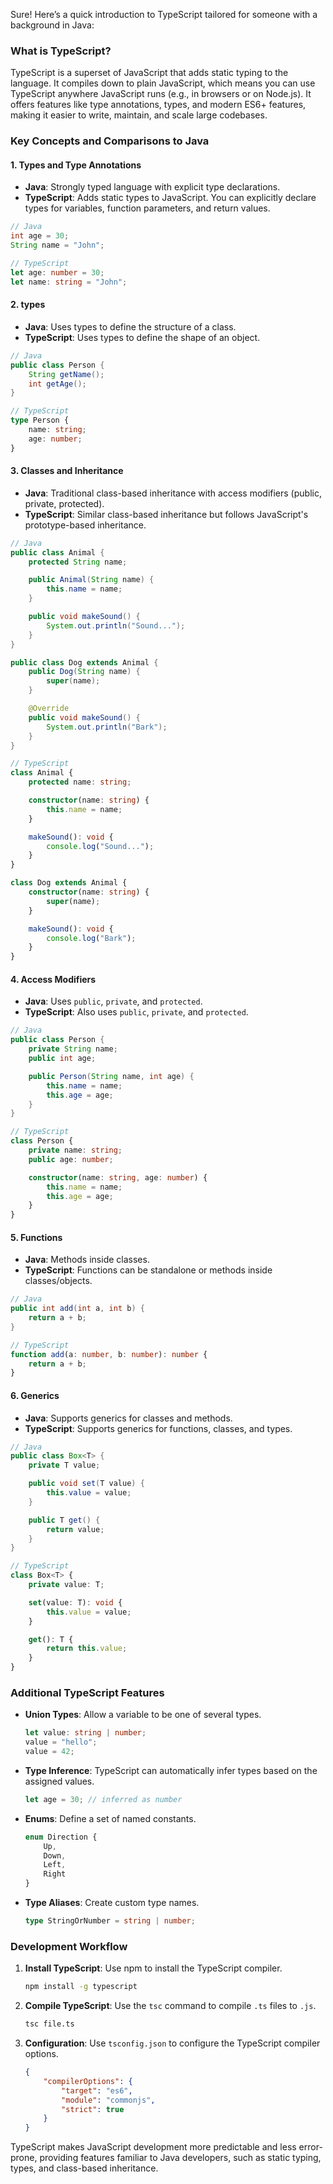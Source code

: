 Sure! Here’s a quick introduction to TypeScript tailored for someone with a background in Java:

### What is TypeScript?

TypeScript is a superset of JavaScript that adds static typing to the language. It compiles down to plain JavaScript, which means you can use TypeScript anywhere JavaScript runs (e.g., in browsers or on Node.js). It offers features like type annotations, types, and modern ES6+ features, making it easier to write, maintain, and scale large codebases.

### Key Concepts and Comparisons to Java

#### 1. Types and Type Annotations
- **Java**: Strongly typed language with explicit type declarations.
- **TypeScript**: Adds static types to JavaScript. You can explicitly declare types for variables, function parameters, and return values.

```java
// Java
int age = 30;
String name = "John";
```

```typescript
// TypeScript
let age: number = 30;
let name: string = "John";
```

#### 2. types
- **Java**: Uses types to define the structure of a class.
- **TypeScript**: Uses types to define the shape of an object.

```java
// Java
public class Person {
    String getName();
    int getAge();
}
```

```typescript
// TypeScript
type Person {
    name: string;
    age: number;
}
```

#### 3. Classes and Inheritance
- **Java**: Traditional class-based inheritance with access modifiers (public, private, protected).
- **TypeScript**: Similar class-based inheritance but follows JavaScript's prototype-based inheritance.

```java
// Java
public class Animal {
    protected String name;

    public Animal(String name) {
        this.name = name;
    }

    public void makeSound() {
        System.out.println("Sound...");
    }
}

public class Dog extends Animal {
    public Dog(String name) {
        super(name);
    }

    @Override
    public void makeSound() {
        System.out.println("Bark");
    }
}
```

```typescript
// TypeScript
class Animal {
    protected name: string;

    constructor(name: string) {
        this.name = name;
    }

    makeSound(): void {
        console.log("Sound...");
    }
}

class Dog extends Animal {
    constructor(name: string) {
        super(name);
    }

    makeSound(): void {
        console.log("Bark");
    }
}
```

#### 4. Access Modifiers
- **Java**: Uses `public`, `private`, and `protected`.
- **TypeScript**: Also uses `public`, `private`, and `protected`.

```java
// Java
public class Person {
    private String name;
    public int age;

    public Person(String name, int age) {
        this.name = name;
        this.age = age;
    }
}
```

```typescript
// TypeScript
class Person {
    private name: string;
    public age: number;

    constructor(name: string, age: number) {
        this.name = name;
        this.age = age;
    }
}
```

#### 5. Functions
- **Java**: Methods inside classes.
- **TypeScript**: Functions can be standalone or methods inside classes/objects.

```java
// Java
public int add(int a, int b) {
    return a + b;
}
```

```typescript
// TypeScript
function add(a: number, b: number): number {
    return a + b;
}
```

#### 6. Generics
- **Java**: Supports generics for classes and methods.
- **TypeScript**: Supports generics for functions, classes, and types.

```java
// Java
public class Box<T> {
    private T value;

    public void set(T value) {
        this.value = value;
    }

    public T get() {
        return value;
    }
}
```

```typescript
// TypeScript
class Box<T> {
    private value: T;

    set(value: T): void {
        this.value = value;
    }

    get(): T {
        return this.value;
    }
}
```

### Additional TypeScript Features

- **Union Types**: Allow a variable to be one of several types.
  ```typescript
  let value: string | number;
  value = "hello";
  value = 42;
  ```

- **Type Inference**: TypeScript can automatically infer types based on the assigned values.
  ```typescript
  let age = 30; // inferred as number
  ```

- **Enums**: Define a set of named constants.
  ```typescript
  enum Direction {
      Up,
      Down,
      Left,
      Right
  }
  ```

- **Type Aliases**: Create custom type names.
  ```typescript
  type StringOrNumber = string | number;
  ```

### Development Workflow

1. **Install TypeScript**: Use npm to install the TypeScript compiler.
   ```bash
   npm install -g typescript
   ```

2. **Compile TypeScript**: Use the `tsc` command to compile `.ts` files to `.js`.
   ```bash
   tsc file.ts
   ```

3. **Configuration**: Use `tsconfig.json` to configure the TypeScript compiler options.
   ```json
   {
       "compilerOptions": {
           "target": "es6",
           "module": "commonjs",
           "strict": true
       }
   }
   ```

TypeScript makes JavaScript development more predictable and less error-prone, providing features familiar to Java developers, such as static typing, types, and class-based inheritance.